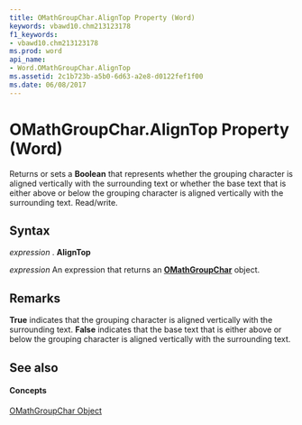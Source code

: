```yaml
---
title: OMathGroupChar.AlignTop Property (Word)
keywords: vbawd10.chm213123178
f1_keywords:
- vbawd10.chm213123178
ms.prod: word
api_name:
- Word.OMathGroupChar.AlignTop
ms.assetid: 2c1b723b-a5b0-6d63-a2e8-d0122fef1f00
ms.date: 06/08/2017
---
```



# OMathGroupChar.AlignTop Property (Word)

Returns or sets a **Boolean** that represents whether the grouping character is aligned vertically with the surrounding text or whether the base text that is either above or below the grouping character is aligned vertically with the surrounding text. Read/write.


## Syntax

 _expression_ . **AlignTop**

 _expression_ An expression that returns an **[OMathGroupChar](omathgroupchar-object-word.md)** object.


## Remarks

 **True** indicates that the grouping character is aligned vertically with the surrounding text. **False** indicates that the base text that is either above or below the grouping character is aligned vertically with the surrounding text.


## See also


#### Concepts


[OMathGroupChar Object](omathgroupchar-object-word.md)

